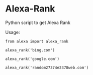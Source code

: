 # Alexa-Rank
Python script to get Alexa Rank

Usage:
```
from alexa import alexa_rank

alexa_rank('bing.com')

alexa_rank('google.com')

alexa_rank('random27374e2378web.com')
```

